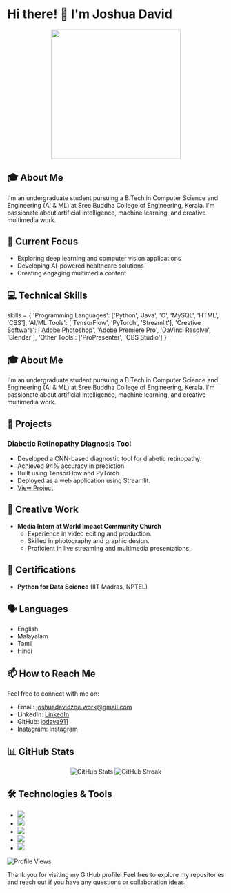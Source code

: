 # Hi there! 👋 I'm Joshua David

<div align="center">
  <img src="https://media.giphy.com/media/qgQUggAC3Pfv687qPC/giphy.gif" width="300"/>
</div>

## 🎓 About Me
I'm an undergraduate student pursuing a B.Tech in Computer Science and Engineering (AI & ML) at Sree Buddha College of Engineering, Kerala. I'm passionate about artificial intelligence, machine learning, and creative multimedia work.

## 🔭 Current Focus
- Exploring deep learning and computer vision applications
- Developing AI-powered healthcare solutions
- Creating engaging multimedia content

## 💻 Technical Skills

skills = {
    'Programming Languages': ['Python', 'Java', 'C', 'MySQL', 'HTML', 'CSS'],
    'AI/ML Tools': ['TensorFlow', 'PyTorch', 'Streamlit'],
    'Creative Software': ['Adobe Photoshop', 'Adobe Premiere Pro', 'DaVinci Resolve', 'Blender'],
    'Other Tools': ['ProPresenter', 'OBS Studio']
}

## 🎓 About Me
I'm an undergraduate student pursuing a B.Tech in Computer Science and Engineering (AI & ML) at Sree Buddha College of Engineering, Kerala. I'm passionate about artificial intelligence, machine learning, and creative multimedia work.

## 🚀 Projects

### Diabetic Retinopathy Diagnosis Tool
- Developed a CNN-based diagnostic tool for diabetic retinopathy.
- Achieved 94% accuracy in prediction.
- Built using TensorFlow and PyTorch.
- Deployed as a web application using Streamlit.
- [View Project](https://github.com/jodave911/Diabetic-Retinopathy-Diagnostics)

## 🎨 Creative Work
- **Media Intern at World Impact Community Church**
  - Experience in video editing and production.
  - Skilled in photography and graphic design.
  - Proficient in live streaming and multimedia presentations.

## 🌟 Certifications
- **Python for Data Science** (IIT Madras, NPTEL)

## 🗣️ Languages
- English
- Malayalam
- Tamil
- Hindi

## 📫 How to Reach Me
Feel free to connect with me on:
- Email: [joshuadavidzoe.work@gmail.com](mailto:joshuadavidzoe.work@gmail.com)
- LinkedIn: [LinkedIn](https://www.linkedin.com/in/joshua-david-4b658821b/)
- GitHub: [jodave911](https://github.com/jodave911)
- Instagram: [Instagram](https://www.instagram.com/_jo_dave_/)

## 📊 GitHub Stats
<div align="center">
  <img src="https://github-readme-stats.vercel.app/api?username=jodave911&show_icons=true&theme=radical" alt="GitHub Stats"/>
  <img src="https://github-readme-streak-stats.herokuapp.com/?user=jodave911&theme=radical" alt="GitHub Streak"/>
</div>

## 🛠️ Technologies & Tools
- ![](https://img.shields.io/badge/Python-3776AB?style=for-the-badge&logo=python&logoColor=white)
- ![](https://img.shields.io/badge/TensorFlow-FF6F00?style=for-the-badge&logo=tensorflow&logoColor=white)
- ![](https://img.shields.io/badge/PyTorch-EE4C2C?style=for-the-badge&logo=pytorch&logoColor=white)
- ![](https://img.shields.io/badge/Adobe-Photoshop-31A8FF?style=for-the-badge&logo=Adobe-Photoshop&logoColor=white)
- ![](https://img.shields.io/badge/Adobe-Premiere%20Pro-9999FF?style=for-the-badge&logo=Adobe-Premiere%20Pro&logoColor=white)


<div align="left    ">
  <img src="https://komarev.com/ghpvc/?username=jodave911&style=flat-square&color=blue" alt="Profile Views"/>
</div>


Thank you for visiting my GitHub profile! Feel free to explore my repositories and reach out if you have any questions or collaboration ideas.
